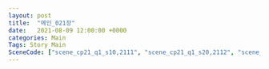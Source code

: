 ```yaml
---
layout: post
title:  "메인_021장"
date:   2021-08-09 12:00:00 +0000
categories: Main
Tags: Story Main
SceneCode: ["scene_cp21_q1_s10,2111", "scene_cp21_q1_s20,2112", "scene_cp21_q2_s10,2121", "scene_cp21_q2_s20,2122", "scene_cp21_q3_s10,2131", "scene_cp21_q3_s20,2132", "scene_cp21_q4_s10,2141", "scene_cp21_q4_s20,2142", "scene_cp21_q4_s30,2143"]
---
```

